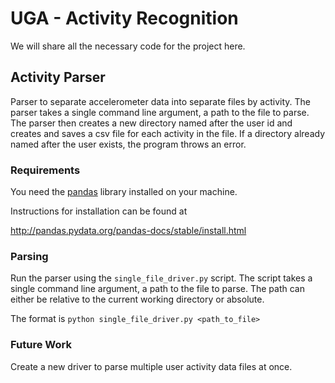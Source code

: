 # UGA - Activity Recognition

We will share all the necessary code for the project here.

## Activity Parser

Parser to separate accelerometer data into separate files by activity.
The parser takes a single command line argument, a path to the file to 
 parse.  The parser then creates a new directory named after the user
 id and creates and saves a csv file for each activity in the file.  If
 a directory already named after the user exists, the program throws an
 error.
 
 ### Requirements
 
 You need the [pandas](http://pandas.pydata.org) library 
 installed on your machine.
 
 Instructions for installation can be found at 
 
 http://pandas.pydata.org/pandas-docs/stable/install.html
 
 ### Parsing
 
 Run the parser using the `single_file_driver.py` script.  The script
 takes a single command line argument, a path to the file to parse. 
 The path can either be relative to the current working directory 
 or absolute.
 
 The format is `python single_file_driver.py <path_to_file>`
 
 ### Future Work
 
 Create a new driver to parse multiple user activity data files at once.